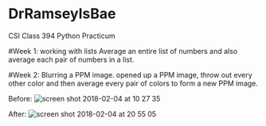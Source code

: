 # DrRamseyIsBae

CSI Class 394 Python Practicum


#Week 1: 
        working with lists 
        Average an entire list of numbers and also average each pair of numbers in a list. 

#Week 2: 
        Blurring a PPM image. 
        opened up a PPM image, throw out every other color and then average every pair of colors to form a new PPM image. 
        
Before: 
![screen shot 2018-02-04 at 10 27 35](https://user-images.githubusercontent.com/35822645/35779168-c4d97e9a-0996-11e8-918a-feb9b2aa6b68.png)




After: 
![screen shot 2018-02-04 at 20 55 05](https://user-images.githubusercontent.com/35822645/35785341-bf674436-09ed-11e8-8cd9-0aea8cadde51.png)


        
    
